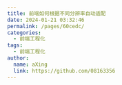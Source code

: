 ```yaml
---
title: 前端如何根据不同分辨率自动适配
date: 2024-01-21 03:32:46
permalink: /pages/60cedc/
categories:
  - 前端工程化
tags:
  - 前端工程化
author: 
  name: aXing
  link: https://github.com/08163356
---
```

